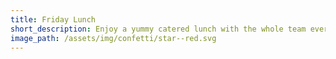 ```yaml
---
title: Friday Lunch
short_description: Enjoy a yummy catered lunch with the whole team every Friday.
image_path: /assets/img/confetti/star--red.svg
---
```

